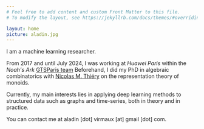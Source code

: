 ```yaml
---
# Feel free to add content and custom Front Matter to this file.
# To modify the layout, see https://jekyllrb.com/docs/themes/#overriding-theme-defaults

layout: home
picture: aladin.jpg
---
```


I am a machine learning researcher.

From 2017 and until July 2024, I was working at *Huawei Paris* within the *Noah's Ark* [GTSParis team](https://gtsbrain-paris.github.io/)
Beforehand, I did my PhD in algebraic combinatorics with [Nicolas M. Thiéry](https://nicolas.thiery.name) on the representation theory of monoids.

Currently, my main interests lies in applying deep learning methods to structured data such as graphs and time-series, both in theory and in practice.

You can contact me at aladin [dot] virmaux [at] gmail [dot] com.

